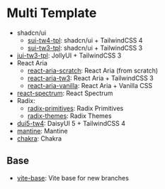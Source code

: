 # Multi Template

- shadcn/ui
  - [sui-tw4-tpl](https://github.com/sfmunoz/multi-tpl/tree/sui-tw4-tpl): shadcn/ui + TailwindCSS 4
  - [sui-tw3-tpl](https://github.com/sfmunoz/multi-tpl/tree/sui-tw3-tpl): shadcn/ui + TailwindCSS 3
- [jui-tw3-tpl](https://github.com/sfmunoz/multi-tpl/tree/jui-tw3-tpl): JollyUI + TailwindCSS 3
- React Aria
  - [react-aria-scratch](https://github.com/sfmunoz/multi-tpl/tree/react-aria-scratch): React Aria (from scratch)
  - [react-aria-tw3](https://github.com/sfmunoz/multi-tpl/tree/react-aria-tw3): React Aria + TailwindCSS 3
  - [react-aria-vanilla](https://github.com/sfmunoz/multi-tpl/tree/react-aria-vanilla): React Aria + Vanilla CSS
- [react-spectrum](https://github.com/sfmunoz/multi-tpl/tree/react-spectrum): React Spectrum
- Radix:
  - [radix-primitives](https://github.com/sfmunoz/multi-tpl/tree/radix-primitives): Radix Primitives
  - [radix-themes](https://github.com/sfmunoz/multi-tpl/tree/radix-themes): Radix Themes
- [dui5-tw4](https://github.com/sfmunoz/multi-tpl/tree/dui5-tw4): DaisyUI 5 + TailwindCSS 4
- [mantine](https://github.com/sfmunoz/multi-tpl/tree/mantine): Mantine
- [chakra](https://github.com/sfmunoz/multi-tpl/tree/chakra): Chakra

## Base

- [vite-base](https://github.com/sfmunoz/multi-tpl/tree/vite-base): Vite base for new branches
